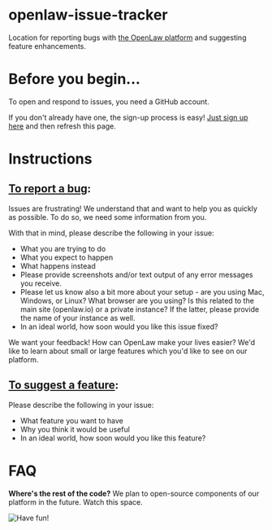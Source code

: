 # openlaw-issue-tracker
Location for reporting bugs with [the OpenLaw platform](https://openlaw.io) and suggesting feature enhancements.

# Before you begin...
To open and respond to issues, you need a GitHub account.

If you don't already have one, the sign-up process is easy!
[Just sign up here](https://www.github.com/join) and then refresh this page.

# Instructions
## [To report a bug](https://github.com/outkaj/openlaw-issue-tracker/issues/new):

Issues are frustrating! We understand that and want to help you as quickly as possible. To do so,
we need some information from you.

With that in mind, please describe the following in your issue:
* What you are trying to do
* What you expect to happen
* What happens instead
* Please provide screenshots and/or text output of any error messages you receive.
* Please let us know also a bit more about your setup - are you using Mac, Windows, or Linux? What browser
are you using? Is this related to the main site (openlaw.io) or a private instance? If the latter,
please provide the name of your instance as well.
* In an ideal world, how soon would you like this issue fixed?

We want your feedback! How can OpenLaw make your lives easier? We'd like to learn about small or large
features which you'd like to see on our platform.

## [To suggest a feature](https://github.com/outkaj/openlaw-issue-tracker/issues/new):
Please describe the following in your issue:
* What feature you want to have
* Why you think it would be useful
* In an ideal world, how soon would you like this feature?

# FAQ
**Where's the rest of the code?**
   We plan to open-source components of our platform in the future. Watch this space.

![Have fun!](https://i1.wp.com/thedroidlawyer.com/wp-content/uploads/2018/02/productive.gif)
